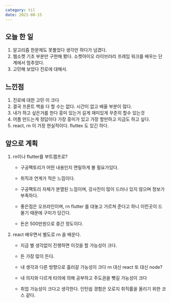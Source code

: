 ```yaml
---
category: til
date: 2021-08-15
---
```


## 오늘 한 일

1. 알고리즘 한문제도 못풀었다 생각만 하다가 넘겼다.
2. 웹소켓 기초 부분만 구현해 봤다. 소켓아이오 라이브러리 프레임 워크를 배우는 단계에서 멈추었다.
3. 고민해 보았다 진로에 대해서.

## 느낀점

1. 진로에 대한 고민 이 크다
2. 결국 프론트 백을 다 할 수는 없다. 시간이 없고 배울 부분이 많다.
3. 내가 하고 싶은거를 한다 흥미 있는거 길게 재미있게 꾸준히 할수 있는것
4. 어플 만드는게 정답이다 가장 흥미가 있고 가장 할만하고 지금도 하고 싶다.
5. react, rn 이 가장 현실적이다. fluttex 도 있긴 하다.

## 앞으로 계획

1. rn이나 flutter를 부트캠프로?

   - 구공팩토리가 어떤 내용인지 면밀하게 볼 필요가있다.
   - 취직과 연계가 적은 느낌이다.
   - 구공팩토리 자체가 분열된 느낌이며, 강사진이 많이 드러나 있지 않으며 정보가 부족하다.

   - 좋은점은 오프라인이며, rn flutter 를 대놓고 가르쳐 준다고 하니 이런곳이 드물기 때문에 구미가 당긴다.
   - 돈은 500만원으로 중간 정도이다.

2. react 배우면서 별도로 rn 을 배운다.

   - 지금 별 생각없이 진행하면 이것을 할 가능성이 크다.
   - 돈 가장 많이 든다.
   - 내 생각과 다른 방향으로 흘러갈 가능성이 크다 rn 대신 react 또 대신 node?
   - 내 의지와 다르게 타의에 의해 공부하고 주도권을 뺏길 가능성이 크다

   - 취업 가능성이 크다고 생각한다. 인턴쉽 경험은 오로지 취직률을 올리기 위한 코스 같다.
